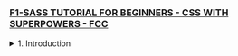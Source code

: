 ### [F1-SASS TUTORIAL FOR BEGINNERS - CSS WITH SUPERPOWERS - FCC](https://youtu.be/_a5j7KoflTs)

<details>
  <summary>1. Introduction </summary>

```scssbs
Ifeanyi
```

</details>
